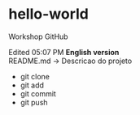 # hello-world
Workshop GitHub

Edited 05:07 PM
  **English version**  
README.md -> <markdown> Descricao do projeto


* git clone
* git add
* git commit
* git push
